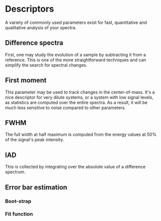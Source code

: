 # Descriptors

A variety of commonly used parameters exist for fast, quantitative and qualitative analysis of your spectra. 

## Difference spectra

First, one may study the evolution of a sample by subtracting it from a reference. This is one of the more straightforward techniques and can simplify the search for spectral changes. 

## First moment

This parameter may be used to track changes in the center-of-mass. It's a nice descriptor for very dilute systems, or a system with low signal levels, as statistics are computed over the entire spectra. As a result, it will be much less sensitive to noise compared to other parameters. 

## FWHM

The full width at half maximum is computed from the energy values at 50% of the signal's peak intensity. 

## IAD

This is collected by integrating over the absolute value of a difference spectrum. 

## Error bar estimation

### Boot-strap

### Fit function
